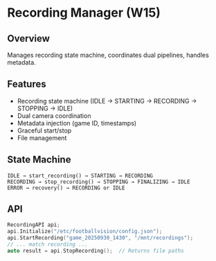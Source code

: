 # Recording Manager (W15)

## Overview
Manages recording state machine, coordinates dual pipelines, handles metadata.

## Features
- Recording state machine (IDLE → STARTING → RECORDING → STOPPING → IDLE)
- Dual camera coordination
- Metadata injection (game ID, timestamps)
- Graceful start/stop
- File management

## State Machine
```
IDLE → start_recording() → STARTING → RECORDING
RECORDING → stop_recording() → STOPPING → FINALIZING → IDLE
ERROR → recovery() → RECORDING or IDLE
```

## API
```cpp
RecordingAPI api;
api.Initialize("/etc/footballvision/config.json");
api.StartRecording("game_20250930_1430", "/mnt/recordings");
// ... match recording ...
auto result = api.StopRecording();  // Returns file paths
```